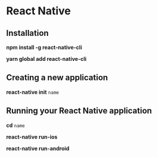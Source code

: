 # React Native

## Installation

**npm install -g react-native-cli**

**yarn global add react-native-cli**

## Creating a new application

**react-native init** `name`

## Running your React Native application

**cd** `name`

**react-native run-ios**

**react-native run-android**
